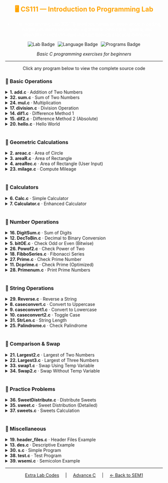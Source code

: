 <div align="center">

<div align="center" style="color:orange; margin-top: 10px;">

## 🖥️ CS111 — Introduction to Programming Lab

</div>

<div align="center" style="margin-top: 5px; color:white;">

- The Programming Lab (CS111) provides hands-on experience in coding, helping students implement algorithms, develop programs, and strengthen computational thinking through practical exercises.

</div>

<div align="center" style="display: flex; justify-content: center; gap: 10px; flex-wrap: wrap;">

  <img src="https://img.shields.io/badge/Lab-CS111-6366F1?style=for-the-badge&labelColor=312E81" alt="Lab Badge" />
  <img src="https://img.shields.io/badge/Language-C-00599C?style=for-the-badge&labelColor=004482&logo=c" alt="Language Badge" />
  <img src="https://img.shields.io/badge/Programs-39-10B981?style=for-the-badge&labelColor=065F46" alt="Programs Badge" />

</div>

_Basic C programming exercises for beginners_

</div>

---

<div align="center">
<p>Click any program below to view the complete source code</p>
</div>

### 🎯 Basic Operations

<details>
<summary><b>1. add.c</b> · Addition of Two Numbers</summary>

```c
#include <stdio.h>

int main(void) {
    int a = 2, b = 3;
    printf("%d + %d = %d\n", a, b, a + b);
    return 0;
}
```

</details>

<details>
<summary><b>32. sum.c</b> · Sum of Two Numbers</summary>

```c
#include <stdio.h>

int main(void) {
    int a = 1, b = 2;
    printf("Sum: %d\n", a + b);
    return 0;
}
```

</details>

<details>
<summary><b>24. mul.c</b> · Multiplication</summary>

```c
#include <stdio.h>

int main(void) {
    int a = 6, b = 7;
    printf("%d * %d = %d\n", a, b, a * b);
    return 0;
}
```

</details>

<details>
<summary><b>17. division.c</b> · Division Operation</summary>

```c
#include <stdio.h>

int main(void) {
    double a = 10.0, b = 3.0;
    printf("%.2f / %.2f = %.2f\n", a, b, a / b);
    return 0;
}
```

</details>

<details>
<summary><b>14. dif1.c</b> · Difference Method 1</summary>

```c
#include <stdio.h>

int main(void) {
    int a = 10, b = 3;
    int diff = a - b;
    printf("Difference: %d\n", diff);
    return 0;
}
```

</details>

<details>
<summary><b>15. dif2.c</b> · Difference Method 2 (Absolute)</summary>

```c
#include <stdio.h>
#include <stdlib.h>

int main(void) {
    int a = 5, b = 12;
    int diff = abs(a - b);
    printf("Absolute difference: %d\n", diff);
    return 0;
}
```

</details>

<details>
<summary><b>20. hello.c</b> · Hello World</summary>

```c
#include <stdio.h>

int main(void) {
    printf("Hello, world!\n");
    return 0;
}
```

</details>

<br/>

### 📐 Geometric Calculations

<details>
<summary><b>2. areac.c</b> · Area of Circle</summary>

```c
#include <stdio.h>

int main(void) {
    double r = 1.5;
    printf("Area of circle (r=%.2f): %.4f\n", r, 3.14159 * r * r);
    return 0;
}
```

</details>

<details>
<summary><b>3. areaR.c</b> · Area of Rectangle</summary>

```c
#include <stdio.h>

int main(void) {
    double length = 5.0, width = 3.0;
    double area = length * width;
    printf("Area of rectangle: %.2f\n", area);
    return 0;
}
```

</details>

<details>
<summary><b>4. areaRec.c</b> · Area of Rectangle (User Input)</summary>

```c
#include <stdio.h>

int main(void) {
    double length, width;
    printf("Enter length: ");
    scanf("%lf", &length);
    printf("Enter width: ");
    scanf("%lf", &width);
    printf("Area: %.2f\n", length * width);
    return 0;
}
```

</details>

<details>
<summary><b>23. milage.c</b> · Compute Mileage</summary>

```c
#include <stdio.h>

int main(void) {
    double distance = 150.0, fuel = 10.0;
    printf("Mileage: %.2f km/l\n", distance / fuel);
    return 0;
}
```

</details>

<br/>

### 🧮 Calculators

<details>
<summary><b>6. Calc.c</b> · Simple Calculator</summary>

```c
#include <stdio.h>

int main(void) {
    double a, b;
    char op;
    printf("Enter operation (a op b): ");
    scanf("%lf %c %lf", &a, &op, &b);

    switch(op) {
        case '+': printf("%.2f\n", a + b); break;
        case '-': printf("%.2f\n", a - b); break;
        case '*': printf("%.2f\n", a * b); break;
        case '/': printf("%.2f\n", a / b); break;
        default: printf("Invalid operator\n");
    }
    return 0;
}
```

</details>

<details>
<summary><b>7. Calculator.c</b> · Enhanced Calculator</summary>

```c
#include <stdio.h>

int main(void) {
    double num1, num2, result;
    char operator;

    printf("Enter first number: ");
    scanf("%lf", &num1);
    printf("Enter operator (+, -, *, /): ");
    scanf(" %c", &operator);
    printf("Enter second number: ");
    scanf("%lf", &num2);

    switch(operator) {
        case '+':
            result = num1 + num2;
            printf("%.2f + %.2f = %.2f\n", num1, num2, result);
            break;
        case '-':
            result = num1 - num2;
            printf("%.2f - %.2f = %.2f\n", num1, num2, result);
            break;
        case '*':
            result = num1 * num2;
            printf("%.2f * %.2f = %.2f\n", num1, num2, result);
            break;
        case '/':
            if(num2 != 0) {
                result = num1 / num2;
                printf("%.2f / %.2f = %.2f\n", num1, num2, result);
            } else {
                printf("Error: Division by zero\n");
            }
            break;
        default:
            printf("Invalid operator\n");
    }
    return 0;
}
```

</details>

<br/>

### 🔢 Number Operations

<details>
<summary><b>16. DigitSum.c</b> · Sum of Digits</summary>

```c
#include <stdio.h>

int main(void) {
    int n = 12345, sum = 0;
    while(n) {
        sum += n % 10;
        n /= 10;
    }
    printf("Digit sum: %d\n", sum);
    return 0;
}
```

</details>

<details>
<summary><b>12. DecToBin.c</b> · Decimal to Binary Conversion</summary>

```c
#include <stdio.h>

void dec_to_bin(unsigned n) {
    if(n > 1) dec_to_bin(n / 2);
    printf("%u", n % 2);
}

int main(void) {
    unsigned n = 13;
    printf("%u in binary: ", n);
    dec_to_bin(n);
    printf("\n");
    return 0;
}
```

</details>

<details>
<summary><b>5. bitOE.c</b> · Check Odd or Even (Bitwise)</summary>

```c
#include <stdio.h>

int main(void) {
    int n = 7;
    if(n & 1)
        printf("%d is odd\n", n);
    else
        printf("%d is even\n", n);
    return 0;
}
```

</details>

<details>
<summary><b>26. Powof2.c</b> · Check Power of Two</summary>

```c
#include <stdio.h>

int main(void) {
    int n = 16;
    int ok = (n > 0) && ((n & (n - 1)) == 0);
    printf("%d is %spower of two\n", n, ok ? "" : "not ");
    return 0;
}
```

</details>

<details>
<summary><b>18. FibboSeries.c</b> · Fibonacci Series</summary>

```c
#include <stdio.h>

int main(void) {
    int n = 10, a = 0, b = 1, next;

    printf("Fibonacci Series: %d %d ", a, b);
    for(int i = 2; i < n; i++) {
        next = a + b;
        printf("%d ", next);
        a = b;
        b = next;
    }
    printf("\n");
    return 0;
}
```

</details>

<details>
<summary><b>27. Prime.c</b> · Check Prime Number</summary>

```c
#include <stdio.h>
#include <math.h>

int main(void) {
    int n = 17, ok = 1;
    if(n <= 1) ok = 0;
    else {
        for(int i = 2; i <= sqrt(n); i++)
            if(n % i == 0) {
                ok = 0;
                break;
            }
    }
    printf("%d is %sprime\n", n, ok ? "" : "not ");
    return 0;
}
```

</details>

<details>
<summary><b>11. Dcprime.c</b> · Check Prime (Optimized)</summary>

```c
#include <stdio.h>

int main(void) {
    int n = 29, isPrime = 1;

    if(n <= 1) isPrime = 0;
    else if(n == 2) isPrime = 1;
    else if(n % 2 == 0) isPrime = 0;
    else {
        for(int i = 3; i * i <= n; i += 2) {
            if(n % i == 0) {
                isPrime = 0;
                break;
            }
        }
    }

    printf("%d is %sprime\n", n, isPrime ? "" : "not ");
    return 0;
}
```

</details>

<details>
<summary><b>28. Primenum.c</b> · Print Prime Numbers</summary>

```c
#include <stdio.h>
#include <math.h>

int main(void) {
    int limit = 20;
    printf("Prime numbers up to %d: ", limit);

    for(int n = 2; n <= limit; n++) {
        int ok = 1;
        for(int i = 2; i <= sqrt(n); i++)
            if(n % i == 0) {
                ok = 0;
                break;
            }
        if(ok) printf("%d ", n);
    }
    printf("\n");
    return 0;
}
```

</details>

<br/>

### 📝 String Operations

<details>
<summary><b>29. Reverse.c</b> · Reverse a String</summary>

```c
#include <stdio.h>
#include <string.h>

int main(void) {
    char s[] = "hello";
    printf("Original: %s\n", s);
    printf("Reversed: ");
    for(int i = strlen(s) - 1; i >= 0; i--)
        putchar(s[i]);
    putchar('\n');
    return 0;
}
```

</details>

<details>
<summary><b>8. caseconvert.c</b> · Convert to Uppercase</summary>

```c
#include <stdio.h>
#include <ctype.h>

int main(void) {
    char s[] = "Hello World";
    for(int i = 0; s[i]; i++)
        s[i] = toupper((unsigned char)s[i]);
    printf("%s\n", s);
    return 0;
}
```

</details>

<details>
<summary><b>9. caseconvert1.c</b> · Convert to Lowercase</summary>

```c
#include <stdio.h>
#include <ctype.h>

int main(void) {
    char s[] = "HELLO WORLD";
    for(int i = 0; s[i]; i++)
        s[i] = tolower((unsigned char)s[i]);
    printf("%s\n", s);
    return 0;
}
```

</details>

<details>
<summary><b>10. caseconvert2.c</b> · Toggle Case</summary>

```c
#include <stdio.h>
#include <ctype.h>

int main(void) {
    char s[] = "HeLLo WoRLd";
    for(int i = 0; s[i]; i++) {
        if(isupper(s[i]))
            s[i] = tolower(s[i]);
        else if(islower(s[i]))
            s[i] = toupper(s[i]);
    }
    printf("%s\n", s);
    return 0;
}
```

</details>

<details>
<summary><b>31. StrLen.c</b> · String Length</summary>

```c
#include <stdio.h>

int main(void) {
    char str[] = "Hello World";
    int len = 0;

    while(str[len] != '\0')
        len++;

    printf("Length of '%s': %d\n", str, len);
    return 0;
}
```

</details>

<details>
<summary><b>25. Palindrome.c</b> · Check Palindrome</summary>

```c
#include <stdio.h>
#include <string.h>

int main(void) {
    char str[] = "madam";
    int len = strlen(str);
    int isPalindrome = 1;

    for(int i = 0; i < len / 2; i++) {
        if(str[i] != str[len - 1 - i]) {
            isPalindrome = 0;
            break;
        }
    }

    printf("%s is %sa palindrome\n", str, isPalindrome ? "" : "not ");
    return 0;
}
```

</details>

<br/>

### 🔄 Comparison & Swap

<details>
<summary><b>21. Largest2.c</b> · Largest of Two Numbers</summary>

```c
#include <stdio.h>

int main(void) {
    int a = 10, b = 20;
    int largest = (a > b) ? a : b;
    printf("Largest: %d\n", largest);
    return 0;
}
```

</details>

<details>
<summary><b>22. Largest3.c</b> · Largest of Three Numbers</summary>

```c
#include <stdio.h>

int main(void) {
    int a = 10, b = 25, c = 15;
    int largest = a;

    if(b > largest) largest = b;
    if(c > largest) largest = c;

    printf("Largest: %d\n", largest);
    return 0;
}
```

</details>

<details>
<summary><b>33. swap1.c</b> · Swap Using Temp Variable</summary>

```c
#include <stdio.h>

int main(void) {
    int a = 5, b = 10, temp;

    printf("Before swap: a = %d, b = %d\n", a, b);
    temp = a;
    a = b;
    b = temp;
    printf("After swap: a = %d, b = %d\n", a, b);

    return 0;
}
```

</details>

<details>
<summary><b>34. Swap2.c</b> · Swap Without Temp Variable</summary>

```c
#include <stdio.h>

int main(void) {
    int a = 5, b = 10;

    printf("Before swap: a = %d, b = %d\n", a, b);
    a = a + b;
    b = a - b;
    a = a - b;
    printf("After swap: a = %d, b = %d\n", a, b);

    return 0;
}
```

</details>

<br/>

### 🍬 Practice Problems

<details>
<summary><b>36. SweetDistribute.c</b> · Distribute Sweets</summary>

```c
#include <stdio.h>

int main(void) {
    int sweets = 10, kids = 3;
    printf("Each gets %d sweets\n", sweets / kids);
    return 0;
}
```

</details>

<details>
<summary><b>35. sweet.c</b> · Sweet Distribution (Detailed)</summary>

```c
#include <stdio.h>

int main(void) {
    int sweets = 20, kids = 4;
    printf("Total sweets: %d\n", sweets);
    printf("Number of kids: %d\n", kids);
    printf("Each kid gets: %d sweets\n", sweets / kids);
    printf("Remaining: %d sweets\n", sweets % kids);
    return 0;
}
```

</details>

<details>
<summary><b>37. sweets.c</b> · Sweets Calculation</summary>

```c
#include <stdio.h>

int main(void) {
    int total = 15, eaten = 3, remaining;
    remaining = total - eaten;
    printf("Total sweets: %d\n", total);
    printf("Eaten: %d\n", eaten);
    printf("Remaining: %d\n", remaining);
    return 0;
}
```

</details>

<br/>

### 🔧 Miscellaneous

<details>
<summary><b>19. header_files.c</b> · Header Files Example</summary>

```c
#include <stdio.h>
#include <stdlib.h>
#include <string.h>
#include <math.h>

int main(void) {
    printf("Header files example\n");
    printf("Using stdio.h for input/output\n");
    printf("Using stdlib.h for utilities\n");
    printf("Using string.h for string operations\n");
    printf("Using math.h for mathematical functions\n");
    return 0;
}
```

</details>

<details>
<summary><b>13. des.c</b> · Descriptive Example</summary>

```c
#include <stdio.h>

int main(void) {
    printf("This is a descriptive program example\n");
    printf("It demonstrates basic C syntax\n");
    return 0;
}
```

</details>

<details>
<summary><b>30. s.c</b> · Simple Program</summary>

```c
#include <stdio.h>

int main(void) {
    printf("Simple test program\n");
    return 0;
}
```

</details>

<details>
<summary><b>38. test.c</b> · Test Program</summary>

```c
#include <stdio.h>

int main(void) {
    printf("This is a test program\n");
    printf("Testing basic C operations\n");
    return 0;
}
```

</details>

<details>
<summary><b>39. wsemi.c</b> · Semicolon Example</summary>

```c
#include <stdio.h>

int main(void) {
    int x = 5;
    int y = 10;
    int sum = x + y;
    printf("Sum of %d and %d is %d\n", x, y, sum);
    return 0;
}
```

</details>

---

<div align="center" style="display: flex; justify-content: center; gap: 20px; flex-wrap: wrap; margin-top: 10px;">
  <a href="https://github.com/RAJ8664/CS-101" target="_blank">Extra Lab Codes</a>
  <span>|</span>
  <a href="https://github.com/RAJ8664/C" target="_blank">Advance C</a>
  <span>|</span>
  <a href="../" target="_blank">← Back to SEM1</a>
</div>
